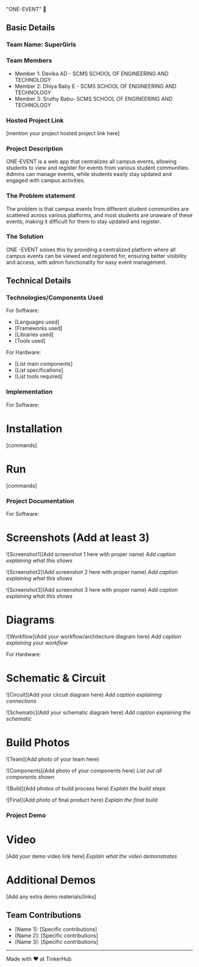 "ONE-EVENT" 🎯


## Basic Details
### Team Name: SuperGirls


### Team Members
- Member 1: Devika AD - SCMS SCHOOL OF ENGINEERING AND TECHNOLOGY
- Member 2: Dhiya Baby E - SCMS SCHOOL OF ENGINEERING AND TECHNOLOGY
- Member 3: Sruthy Babu- SCMS SCHOOL OF ENGINEERING AND TECHNOLOGY

### Hosted Project Link
[mention your project hosted project link here]

### Project Description
ONE-EVENT is a web app that centralizes all campus events, allowing students to view and register for events from various student communities. Admins can manage events, while students easily stay updated and engaged with campus activities.

### The Problem statement
The problem is that campus events from different student communities are scattered across various platforms, and most students are unaware of these events, making it difficult for them to stay updated and register. 

### The Solution
ONE -EVENT solves this by providing a centralized platform where all campus events can be viewed and registered for, ensuring better visibility and access, with admin functionality for easy event management.

## Technical Details
### Technologies/Components Used
For Software:
- [Languages used]
- [Frameworks used]
- [Libraries used]
- [Tools used]

For Hardware:
- [List main components]
- [List specifications]
- [List tools required]

### Implementation
For Software:
# Installation
[commands]

# Run
[commands]

### Project Documentation
For Software:

# Screenshots (Add at least 3)
![Screenshot1](Add screenshot 1 here with proper name)
*Add caption explaining what this shows*

![Screenshot2](Add screenshot 2 here with proper name)
*Add caption explaining what this shows*

![Screenshot3](Add screenshot 3 here with proper name)
*Add caption explaining what this shows*

# Diagrams
![Workflow](Add your workflow/architecture diagram here)
*Add caption explaining your workflow*

For Hardware:

# Schematic & Circuit
![Circuit](Add your circuit diagram here)
*Add caption explaining connections*

![Schematic](Add your schematic diagram here)
*Add caption explaining the schematic*

# Build Photos
![Team](Add photo of your team here)


![Components](Add photo of your components here)
*List out all components shown*

![Build](Add photos of build process here)
*Explain the build steps*

![Final](Add photo of final product here)
*Explain the final build*

### Project Demo
# Video
[Add your demo video link here]
*Explain what the video demonstrates*

# Additional Demos
[Add any extra demo materials/links]

## Team Contributions
- [Name 1]: [Specific contributions]
- [Name 2]: [Specific contributions]
- [Name 3]: [Specific contributions]

---
Made with ❤️ at TinkerHub
